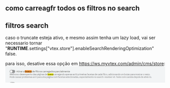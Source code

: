 ## como carreagfr todos os filtros no search
## filtros search

caso o truncate esteja ativo, e mesmo assim tenha um lazy load, vai ser necessario tornar "__RUNTIME__.settings["vtex.store"].enableSearchRenderingOptimization" false.

para isso, desative essa opção em https://ws.myvtex.com/admin/cms/store:
![Alt text](image.png)
